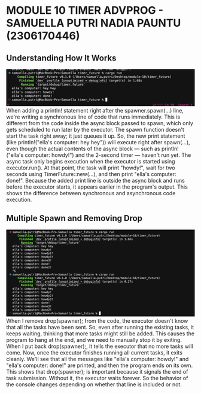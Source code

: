 # MODULE 10 TIMER ADVPROG - SAMUELLA PUTRI NADIA PAUNTU (2306170446)

## Understanding How It Works
![](img/outputone.png)
When adding a println! statement right after the spawner.spawn(...) line, we're writing a synchronous line of code that runs immediately. This is different from the code inside the async block passed to spawn, which only gets scheduled to run later by the executor. The spawn function doesn't start the task right away; it just queues it up. So, the new print statement (like println!("ella's computer: hey hey")) will execute right after spawn(...), even though the actual contents of the async block — such as println!("ella's computer: howdy!") and the 2-second timer — haven't run yet.
The async task only begins execution when the executor is started using executor.run(). At that point, the task will print "howdy!", wait for two seconds using TimerFuture::new(...), and then print "ella's computer: done!". Because the added print line is outside the async block and runs before the executor starts, it appears earlier in the program's output. This shows the difference between synchronous and asynchronous code execution.

## Multiple Spawn and Removing Drop
![](img/output_two.png)
When I remove drop(spawner); from the code, the executor doesn't know that all the tasks have been sent. So, even after running the existing tasks, it keeps waiting, thinking that more tasks might still be added. This causes the program to hang at the end, and we need to manually stop it by exiting. When I put back drop(spawner);, it tells the executor that no more tasks will come. Now, once the executor finishes running all current tasks, it exits cleanly. We'll see that all the messages like "ella's computer: howdy!" and "ella's computer: done!" are printed, and then the program ends on its own. This shows that drop(spawner); is important because it signals the end of task submission. Without it, the executor waits forever. So the behavior of the console changes depending on whether that line is included or not.